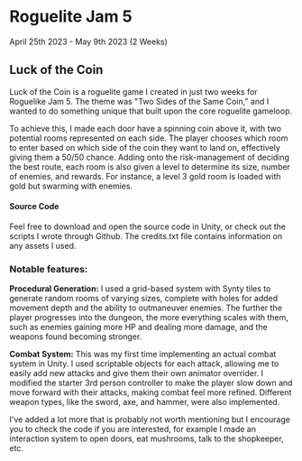# Roguelite Jam 5
April 25th 2023 - May 9th 2023 (2 Weeks)
## Luck of the Coin
Luck of the Coin is a roguelite game I created in just two weeks for Roguelike Jam 5. The theme was "Two Sides of the Same Coin," and I wanted to do something unique that built upon the core roguelite gameloop.
  
To achieve this, I made each door have a spinning coin above it, with two potential rooms represented on each side. The player chooses which room to enter based on which side of the coin they want to land on, effectively giving them a 50/50 chance. Adding onto the risk-management of deciding the best route, each room is also given a level to determine its size, number of enemies, and rewards. For instance, a level 3 gold room is loaded with gold but swarming with enemies.  
  
#### Source Code
Feel free to download and open the source code in Unity, or check out the scripts I wrote through Github. The credits.txt file contains information on any assets I used.

### Notable features:
**Procedural Generation:** I used a grid-based system with Synty tiles to generate random rooms of varying sizes, complete with holes for added movement depth and the ability to outmaneuver enemies. The further the player progresses into the dungeon, the more everything scales with them, such as enemies gaining more HP and dealing more damage, and the weapons found becoming stronger.
 
**Combat System:** This was my first time implementing an actual combat system in Unity. I used scriptable objects for each attack, allowing me to easily add new attacks and give them their own animator overrider. I modified the starter 3rd person controller to make the player slow down and move forward with their attacks, making combat feel more refined. Different weapon types, like the sword, axe, and hammer, were also implemented. 

I've added a lot more that is probably not worth mentioning but I encourage you to check the code if you are interested, for example I made an interaction system to open doors, eat mushrooms, talk to the shopkeeper, etc.
